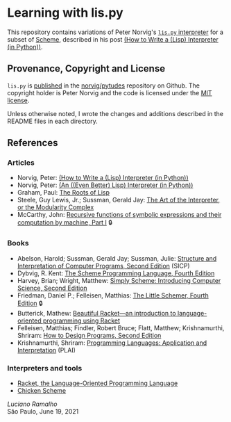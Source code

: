 # Learning with lis.py

This repository contains variations of Peter Norvig's 
[`lis.py` interpreter](https://github.com/norvig/pytudes/blob/c33cd6835a506a57d9fe73e3a8317d49babb13e8/py/lis.py)
for a subset of [Scheme](https://en.wikipedia.org/wiki/Scheme_(programming_language)),
described in his post [(How to Write a (Lisp) Interpreter (in Python))](https://norvig.com/lispy.html).


## Provenance, Copyright and License

`lis.py` is
[published](https://github.com/norvig/pytudes/blob/c33cd6835a506a57d9fe73e3a8317d49babb13e8/py/lis.py)
in the [norvig/pytudes](https://github.com/norvig/pytudes) repository on Github.
The copyright holder is Peter Norvig and the code is licensed under the
[MIT license](https://github.com/norvig/pytudes/blob/60168bce8cdfacf57c92a5b2979f0b2e95367753/LICENSE).

Unless otherwise noted, I wrote the changes and additions described in the README files in each directory.

## References

### Articles

* Norvig, Peter: [(How to Write a (Lisp) Interpreter (in Python))](https://norvig.com/lispy.html)
* Norvig, Peter: [(An ((Even Better) Lisp) Interpreter (in Python))](https://norvig.com/lispy2.html)
* Graham, Paul: [The Roots of Lisp](http://www.paulgraham.com/rootsoflisp.html)
* Steele, Guy Lewis, Jr.; Sussman, Gerald Jay: [The Art of the Interpreter, or the Modularity Complex](https://dspace.mit.edu/handle/1721.1/6094)
* McCarthy, John: [Recursive functions of symbolic expressions and their computation by machine, Part I](https://dl.acm.org/doi/abs/10.1145/367177.367199) 🔒

### Books

* Abelson, Harold; Sussman, Gerald Jay; Sussman, Julie: [Structure and Interpretation of Computer Programs, Second Edition](https://mitpress.mit.edu/sites/default/files/sicp/index.html) (SICP)
* Dybvig, R. Kent: [The Scheme Programming Language, Fourth Edition](https://scheme.com/tspl4/)
* Harvey, Brian; Wright, Matthew: [Simply Scheme: Introducing Computer Science, Second Edition](https://people.eecs.berkeley.edu/~bh/ss-toc2.html)
* Friedman, Daniel P.; Felleisen, Matthias: [The Little Schemer, Fourth Edition](https://mitpress.mit.edu/books/little-schemer-fourth-edition) 🔒
* Butterick, Mathew: [Beautiful Racket—an introduction to language-oriented programming using Racket](https://beautifulracket.com/)
* Felleisen, Matthias; Findler, Robert Bruce; Flatt, Matthew; Krishnamurthi, Shriram: [How to Design Programs, Second Edition](https://htdp.org/)
* Krishnamurthi, Shriram: [Programming Languages: Application and Interpretation](https://www.plai.org/) (PLAI)

### Interpreters and tools

* [Racket, the Language-Oriented Programming Language](https://racket-lang.org/)
* [Chicken Scheme](https://www.call-cc.org/)

*Luciano Ramalho*<br/>
São Paulo, June 19, 2021
